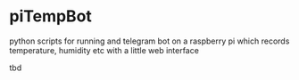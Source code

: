 # piTempBot
python scripts for running and telegram bot on a raspberry pi which records temperature, humidity etc with a little web interface

tbd
